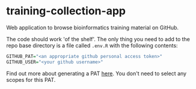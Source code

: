 # training-collection-app

Web application to browse bioinformatics training material on GitHub.

The code should work 'of the shelf'. The only thing you need to add to the repo base directory is a file called `.env.R` with the following contents:

```R
GITHUB_PAT="<an appropriate github personal access token>"
GITHUB_USER="<your github username>"
```

Find out more about generating a PAT [here](https://docs.github.com/en/authentication/keeping-your-account-and-data-secure/creating-a-personal-access-token). You don't need to select any scopes for this PAT. 
